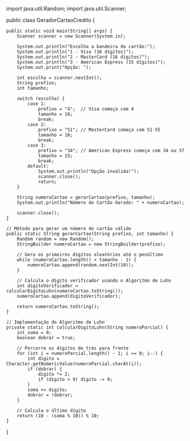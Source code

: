 import java.util.Random;
import java.util.Scanner;

public class GeradorCartaoCredito {

    public static void main(String[] args) {
        Scanner scanner = new Scanner(System.in);

        System.out.println("Escolha a bandeira do cartão:");
        System.out.println("1 - Visa (16 dígitos)");
        System.out.println("2 - MasterCard (16 dígitos)");
        System.out.println("3 - American Express (15 dígitos)");
        System.out.print("Opção: ");

        int escolha = scanner.nextInt();
        String prefixo;
        int tamanho;

        switch (escolha) {
            case 1:
                prefixo = "4";  // Visa começa com 4
                tamanho = 16;
                break;
            case 2:
                prefixo = "51"; // MasterCard começa com 51-55
                tamanho = 16;
                break;
            case 3:
                prefixo = "34"; // American Express começa com 34 ou 37
                tamanho = 15;
                break;
            default:
                System.out.println("Opção inválida!");
                scanner.close();
                return;
        }

        String numeroCartao = gerarCartao(prefixo, tamanho);
        System.out.println("Número do Cartão Gerado: " + numeroCartao);

        scanner.close();
    }

    // Método para gerar um número de cartão válido
    public static String gerarCartao(String prefixo, int tamanho) {
        Random random = new Random();
        StringBuilder numeroCartao = new StringBuilder(prefixo);

        // Gera os primeiros dígitos aleatórios até o penúltimo
        while (numeroCartao.length() < tamanho - 1) {
            numeroCartao.append(random.nextInt(10));
        }

        // Calcula o dígito verificador usando o Algoritmo de Luhn
        int digitoVerificador = calcularDigitoLuhn(numeroCartao.toString());
        numeroCartao.append(digitoVerificador);

        return numeroCartao.toString();
    }

    // Implementação do Algoritmo de Luhn
    private static int calcularDigitoLuhn(String numeroParcial) {
        int soma = 0;
        boolean dobrar = true;

        // Percorre os dígitos de trás para frente
        for (int i = numeroParcial.length() - 1; i >= 0; i--) {
            int digito = Character.getNumericValue(numeroParcial.charAt(i));
            if (dobrar) {
                digito *= 2;
                if (digito > 9) digito -= 9;
            }
            soma += digito;
            dobrar = !dobrar;
        }

        // Calcula o último dígito
        return (10 - (soma % 10)) % 10;
    }
}
<!---
Gabrieltwo9/Gabrieltwo9 is a ✨ special ✨ repository because its `README.md` (this file) appears on your GitHub profile.
You can click the Preview link to take a look at your changes.
--->
